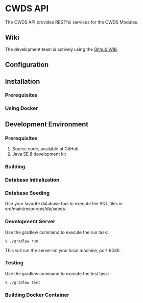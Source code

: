 # CWDS API


The CWDS API provides RESTful services for the CWDS Modules.

## Wiki

The development team is actively using the [Github Wiki](https://github.com/ca-cwds/API/wiki).  

## Configuration

## Installation

### Prerequisites

### Using Docker

## Development Environment

### Prerequisites

1. Source code, available at GitHub
1. Java SE 8 development kit

### Building

### Database Initialization

### Database Seeding

Use your favorite database tool to execute the SQL files in src/main/resources/db/seeds.

### Development Server

Use the gradlew command to execute the run task:

    % ./gradlew run

This will run the server on your local machine, port 8080.

### Testing

Use the gradlew command to execute the test task:

    % ./gradlew test

### Building Docker Container

